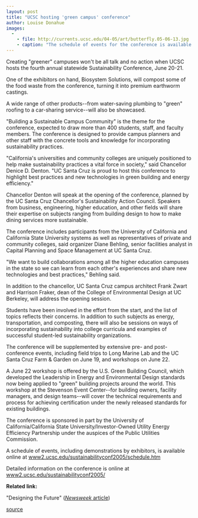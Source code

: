 ```yaml
---
layout: post
title: "UCSC hosting 'green campus' conference"
author: Louise Donahue
images:
  -
    - file: http://currents.ucsc.edu/04-05/art/butterfly.05-06-13.jpg
    - caption: "The schedule of events for the conference is available online. Photo courtesy of Laurel Sprenger, A. Rocha USA"
---
```


Creating "greener" campuses won't be all talk and no action when UCSC hosts the fourth annual statewide Sustainability Conference, June 20-21.

One of the exhibitors on hand, Biosystem Solutions, will compost some of the food waste from the conference, turning it into premium earthworm castings.

A wide range of other products--from water-saving plumbing to "green" roofing to a car-sharing service--will also be showcased.  

"Building a Sustainable Campus Community" is the theme for the conference, expected to draw more than 400 students, staff, and faculty members. The conference is designed to provide campus planners and other staff with the concrete tools and knowledge for incorporating sustainability practices.  

"California's universities and community colleges are uniquely positioned to help make sustainability practices a vital force in society," said Chancellor Denice D. Denton. "UC Santa Cruz is proud to host this conference to highlight best practices and new technologies in green building and energy efficiency."  

Chancellor Denton will speak at the opening of the conference, planned by the UC Santa Cruz Chancellor's Sustainability Action Council. Speakers from business, engineering, higher education, and other fields will share their expertise on subjects ranging from building design to how to make dining services more sustainable.  

The conference includes participants from the University of California and California State University systems as well as representatives of private and community colleges, said organizer Diane Behling, senior facilities analyst in Capital Planning and Space Management at UC Santa Cruz.  

"We want to build collaborations among all the higher education campuses in the state so we can learn from each other's experiences and share new technologies and best practices," Behling said.  

In addition to the chancellor, UC Santa Cruz campus architect Frank Zwart and Harrison Fraker, dean of the College of Environmental Design at UC Berkeley, will address the opening session.  

Students have been involved in the effort from the start, and the list of topics reflects their concerns. In addition to such subjects as energy, transportation, and composting, there will also be sessions on ways of incorporating sustainability into college curricula and examples of successful student-led sustainability organizations.  

The conference will be supplemented by extensive pre- and post-conference events, including field trips to Long Marine Lab and the UC Santa Cruz Farm & Garden on June 19, and workshops on June 22.  

A June 22 workshop is offered by the U.S. Green Building Council, which developed the Leadership in Energy and Environmental Design standards now being applied to "green" building projects around the world. This workshop at the Stevenson Event Center--for building owners, facility managers, and design teams--will cover the technical requirements and process for achieving certification under the newly released standards for existing buildings.  

The conference is sponsored in part by the University of California/California State University/Investor-Owned Utility Energy Efficiency Partnership under the auspices of the Public Utilities Commission.  

A schedule of events, including demonstrations by exhibitors, is available online at [www2.ucsc.edu/sustainabilityconf2005/schedule.htm][1]  

Detailed information on the conference is online at  
[www2.ucsc.edu/sustainabilityconf2005/][1]

**Related link:**  

"Designing the Future" ([_Newsweek_ article][2])  
  

[1]: http://www2.ucsc.edu/sustainabilityconf2005/
[2]: http://www.msnbc.msn.com/id/7773650/site/newsweek/

[source](http://www1.ucsc.edu/currents/04-05/06-27/conference.asp "Permalink to conference")
